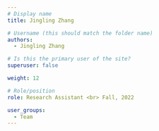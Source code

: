 ```yaml
---
# Display name
title: Jingling Zhang

# Username (this should match the folder name)
authors:
  - Jingling Zhang

# Is this the primary user of the site?
superuser: false

weight: 12

# Role/position
role: Research Assistant <br> Fall, 2022

user_groups:
  - Team
---
```

